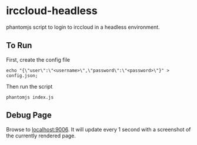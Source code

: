 # irccloud-headless
phantomjs script to login to irccloud in a headless environment.

## To Run
First, create the config file

    echo "{\"user\":\"<username>\",\"password\":\"<password>\"}" > config.json;

Then run the script

    phantomjs index.js

## Debug Page
Browse to [localhost:9006](http://localhost:9006/). It will update every 1 second with a screenshot of the currently rendered page.
